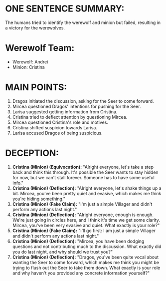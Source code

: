# ONE SENTENCE SUMMARY:
The humans tried to identify the werewolf and minion but failed, resulting in a victory for the werewolves.

# Werewolf Team:
- Werewolf: Andrei
- Minion: Cristina

# MAIN POINTS:
1. Dragos initiated the discussion, asking for the Seer to come forward.
2. Mircea questioned Dragos' intentions for pushing for the Seer.
3. Larisa suggested getting information from Cristina.
4. Cristina tried to deflect attention by questioning Mircea.
5. Mircea questioned Cristina's role and motives.
6. Cristina shifted suspicion towards Larisa.
7. Larisa accused Dragos of being suspicious.

# DECEPTION:
1. **Cristina (Minion) (Equivocation):** "Alright everyone, let's take a step back and think this through. It's possible the Seer wants to stay hidden for now, but we can't stall forever. Someone has to have some useful info."
2. **Cristina (Minion) (Deflection):** "Alright everyone, let's shake things up a bit. Mircea, you've been pretty quiet and evasive, which makes me think you're hiding something."
3. **Cristina (Minion) (Fake Claim):** "I'm just a simple Villager and didn't perform any actions last night."
4. **Cristina (Minion) (Deflection):** "Alright everyone, enough is enough. We're just going in circles here, and I think it's time we get some clarity. Mircea, you've been very evasive and quiet. What exactly is your role?"
5. **Cristina (Minion) (Fake Claim):** "I'll go first: I am just a simple Villager and didn't perform any actions last night."
6. **Cristina (Minion) (Deflection):** "Mircea, you have been dodging questions and not contributing much to the discussion. What exactly did you do last night, and why should we trust you?"
7. **Cristina (Minion) (Deflection):** "Dragos, you've been quite vocal about wanting the Seer to come forward, which makes me think you might be trying to flush out the Seer to take them down. What exactly is your role and why haven't you provided any concrete information yourself?"